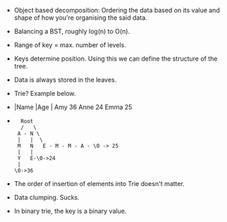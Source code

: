 - Object based decomposition: Ordering the data based on its value and shape of how you're organising the said data.
- Balancing a BST, roughly log(n) to O(n).
- Range of key = max. number of levels.
- Keys determine position. Using this we can define the structure of the tree.
- Data is always stored in the leaves.
- Trie? Example below.
- |Name    |Age    |
   Amy		36
   Anne		24
   Emma     25

-       Root
	    /   \
	   A - N \
	   |   |  \
	   M   N   E - M - M - A - \0 -> 25
	   |   |
	   Y   E-\0->24
	   |
	  \0->36 

- The order of insertion of elements into Trie doesn't matter.
- Data clumping. Sucks.
- In binary trie, the key is a binary value.